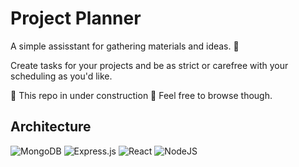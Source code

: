 # Project Planner
A simple assisstant for gathering materials and ideas. 🎯

Create tasks for your projects and be as strict or carefree with your scheduling as you'd like.

🚧 This repo in under construction 🚧 Feel free to browse though.

## Architecture
![MongoDB](https://img.shields.io/badge/MongoDB-%234ea94b.svg?style=for-the-badge&logo=mongodb&logoColor=white)
![Express.js](https://img.shields.io/badge/express.js-%23404d59.svg?style=for-the-badge&logo=express&logoColor=%2361DAFB)
![React](https://img.shields.io/badge/react-%2320232a.svg?style=for-the-badge&logo=react&logoColor=%2361DAFB)
![NodeJS](https://img.shields.io/badge/node.js-6DA55F?style=for-the-badge&logo=node.js&logoColor=white)

<!-- ![GitHub Actions](https://img.shields.io/badge/githubactions-%232671E5.svg?style=for-the-badge&logo=githubactions&logoColor=white) -->
<!-- ![Jest](https://img.shields.io/badge/-jest-%23C21325?style=for-the-badge&logo=jest&logoColor=white)
![Testing-Library](https://img.shields.io/badge/-TestingLibrary-%23E33332?style=for-the-badge&logo=testing-library&logoColor=white) -->

<!-- ![MUI](https://img.shields.io/badge/MUI-%230081CB.svg?style=for-the-badge&logo=material-ui&logoColor=white) -->
